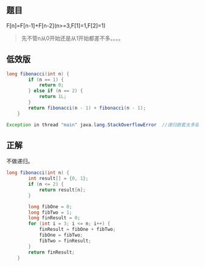 ## 题目

F[n]=F[n-1]+F\[n-2](n>=3,F[1]=1,F[2]=1)

> 先不管n从0开始还是从1开始都差不多。。。。

## 低效版

```java
long fibonacci(int n) {
        if (n == 1) {
            return 0;
        } else if (n == 2) {
            return 1L;
        }
        return fibonacci(n - 1) + fibonacci(n - 1);
    }

Exception in thread "main" java.lang.StackOverflowError  //递归嵌套太多容易导致虚拟机栈溢出
```



## 正解

不做递归。

```java
long fibonacci(int n) {
        int result[] = {0, 1};
        if (n <= 2) {
            return result[n];
        }

        long fibOne = 0;
        long fibTwo = 1;
        long finResult = 0;
        for (int i = 3; i <= n; i++) {
            finResult = fibOne + fibTwo;
            fibOne = fibTwo;
            fibTwo = finResult;
        }
        return finResult;
    }
```

